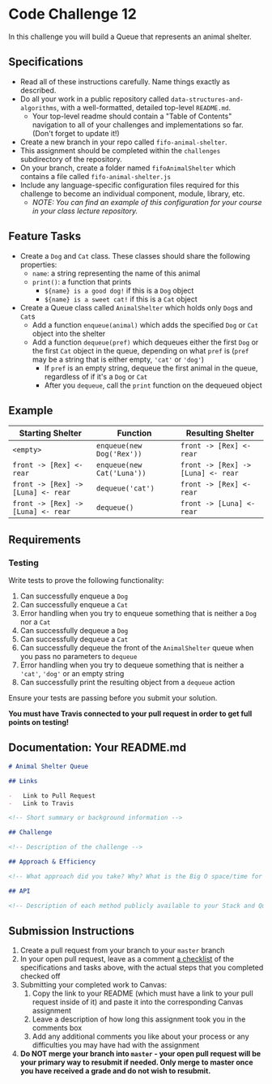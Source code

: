 # Code Challenge 12

In this challenge you will build a Queue that represents an animal shelter.

## Specifications

-   Read all of these instructions carefully. Name things exactly as described.
-   Do all your work in a public repository called `data-structures-and-algorithms`, with a well-formatted, detailed top-level `README.md`.
    -   Your top-level readme should contain a "Table of Contents" navigation to all of your challenges and implementations so far. (Don't forget to update it!)
-   Create a new branch in your repo called `fifo-animal-shelter`.
-   This assignment should be completed within the `challenges` subdirectory of the repository.
-   On your branch, create a folder named `fifoAnimalShelter` which contains a file called `fifo-animal-shelter.js`
-   Include any language-specific configuration files required for this challenge to become an individual component, module, library, etc.
    -   _NOTE: You can find an example of this configuration for your course in your class lecture repository._

## Feature Tasks

-   Create a `Dog` and `Cat` class. These classes should share the following properties:
    -   `name`: a string representing the name of this animal
    -   `print()`: a function that prints
        -   `${name} is a good dog!` if this is a `Dog` object
        -   `${name} is a sweet cat!` if this is a `Cat` object
-   Create a Queue class called `AnimalShelter` which holds only `Dog`s and `Cat`s
    -   Add a function `enqueue(animal)` which adds the specified `Dog` or `Cat` object into the shelter
    -   Add a function `dequeue(pref)` which dequeues either the first `Dog` or the first `Cat` object in the queue, depending on what `pref` is (`pref` may be a string that is either empty, `'cat'` or `'dog'`)
        -   If `pref` is an empty string, dequeue the first animal in the queue, regardless of if it's a `Dog` or `Cat`
        -   After you `dequeue`, call the `print` function on the dequeued object

## Example

| Starting Shelter                   | Function                   | Resulting Shelter                  |
| ---------------------------------- | -------------------------- | ---------------------------------- |
| `<empty>`                          | `enqueue(new Dog('Rex'))`  | `front -> [Rex] <- rear`           |
| `front -> [Rex] <- rear`           | `enqueue(new Cat('Luna'))` | `front -> [Rex] -> [Luna] <- rear` |
| `front -> [Rex] -> [Luna] <- rear` | `dequeue('cat')`           | `front -> [Rex] <- rear`           |
| `front -> [Rex] -> [Luna] <- rear` | `dequeue()`                | `front -> [Luna] <- rear`          |

## Requirements

### Testing

Write tests to prove the following functionality:

1. Can successfully enqueue a `Dog`
2. Can successfully enqueue a `Cat`
3. Error handling when you try to enqueue something that is neither a `Dog` nor a `Cat`
4. Can successfully dequeue a `Dog`
5. Can successfully dequeue a `Cat`
6. Can successfully dequeue the front of the `AnimalShelter` queue when you pass no parameters to `dequeue`
7. Error handling when you try to dequeue something that is neither a `'cat'`, `'dog'` or an empty string
8. Can successfully print the resulting object from a `dequeue` action

Ensure your tests are passing before you submit your solution.

**You must have Travis connected to your pull request in order to get full points on testing!**

## Documentation: Your README.md

```markdown
# Animal Shelter Queue

## Links

-   Link to Pull Request
-   Link to Travis

<!-- Short summary or background information -->

## Challenge

<!-- Description of the challenge -->

## Approach & Efficiency

<!-- What approach did you take? Why? What is the Big O space/time for this approach? -->

## API

<!-- Description of each method publicly available to your Stack and Queue-->
```

## Submission Instructions

1. Create a pull request from your branch to your `master` branch
1. In your open pull request, leave as a comment [a checklist](https://github.com/blog/1825-task-lists-in-all-markdown-documents) of the specifications and tasks above, with the actual steps that you completed checked off
1. Submitting your completed work to Canvas:
    1. Copy the link to your README (which must have a link to your pull request inside of it) and paste it into the corresponding Canvas assignment
    1. Leave a description of how long this assignment took you in the comments box
    1. Add any additional comments you like about your process or any difficulties you may have had with the assignment
1. **Do NOT merge your branch into `master` - your open pull request will be your primary way to resubmit if needed. Only merge to master once you have received a grade and do not wish to resubmit.**
